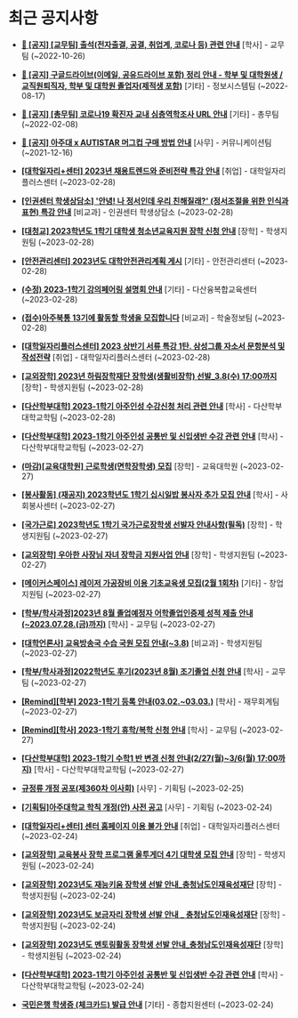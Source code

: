 # 최근 공지사항

* **[📌 [공지] [교무팀] 출석(전자출결, 공결, 취업계, 코로나 등) 관련 안내](http://ajou.ac.kr/kr/ajou/notice.do?mode=view&amp;articleNo=205552&amp;article.offset=0&amp;articleLimit=30)**
 [학사] - 교무팀 (~2022-10-26)

* **[📌 [공지] 구글드라이브(이메일, 공유드라이브 포함) 정리 안내 - 학부 및 대학원생 / 교직원퇴직자, 학부 및 대학원 졸업자(제적생 포함)](http://ajou.ac.kr/kr/ajou/notice.do?mode=view&amp;articleNo=202858&amp;article.offset=0&amp;articleLimit=30)**
 [기타] - 정보시스템팀 (~2022-08-17)

* **[📌 [공지] [총무팀] 코로나19 확진자 교내 심층역학조사 URL 안내](http://ajou.ac.kr/kr/ajou/notice.do?mode=view&amp;articleNo=180493&amp;article.offset=0&amp;articleLimit=30)**
 [기타] - 총무팀 (~2022-02-08)

* **[📌 [공지] 아주대 x AUTISTAR 머그컵 구매 방법 안내](http://ajou.ac.kr/kr/ajou/notice.do?mode=view&amp;articleNo=147976&amp;article.offset=0&amp;articleLimit=30)**
 [사무] - 커뮤니케이션팀 (~2021-12-16)

* **[[대학일자리+센터] 2023년 채용트렌드와 준비전략 특강 안내](http://ajou.ac.kr/kr/ajou/notice.do?mode=view&amp;articleNo=211237&amp;article.offset=0&amp;articleLimit=30)**
 [취업] - 대학일자리플러스센터 (~2023-02-28)

* **[[인권센터 학생상담소] &#x27;안녕! 나 정서인데 우리 친해질래?&#x27; (정서조절을 위한 인식과 표현) 특강 안내](http://ajou.ac.kr/kr/ajou/notice.do?mode=view&amp;articleNo=211227&amp;article.offset=0&amp;articleLimit=30)**
 [비교과] - 인권센터 학생상담소 (~2023-02-28)

* **[[대청교] 2023학년도 1학기 대학생 청소년교육지원 장학 신청 안내](http://ajou.ac.kr/kr/ajou/notice.do?mode=view&amp;articleNo=211220&amp;article.offset=0&amp;articleLimit=30)**
 [장학] - 학생지원팀 (~2023-02-28)

* **[[안전관리센터] 2023년도 대학안전관리계획 게시](http://ajou.ac.kr/kr/ajou/notice.do?mode=view&amp;articleNo=211219&amp;article.offset=0&amp;articleLimit=30)**
 [기타] - 안전관리센터 (~2023-02-28)

* **[(수정) 2023-1학기 강의페어링 설명회 안내](http://ajou.ac.kr/kr/ajou/notice.do?mode=view&amp;articleNo=211215&amp;article.offset=0&amp;articleLimit=30)**
 [기타] - 다산융복합교육센터 (~2023-02-28)

* **[(접수)아주북통 13기에 활동할 학생을 모집합니다](http://ajou.ac.kr/kr/ajou/notice.do?mode=view&amp;articleNo=211213&amp;article.offset=0&amp;articleLimit=30)**
 [비교과] - 학술정보팀 (~2023-02-28)

* **[[대학일자리플러스센터] 2023 상반기 서류 특강 1탄. 삼성그룹 자소서 문항분석 및 작성전략](http://ajou.ac.kr/kr/ajou/notice.do?mode=view&amp;articleNo=211208&amp;article.offset=0&amp;articleLimit=30)**
 [취업] - 대학일자리플러스센터 (~2023-02-28)

* **[[교외장학] 2023년 하림장학재단 장학생(생활비장학) 선발_3.8(수) 17:00까지](http://ajou.ac.kr/kr/ajou/notice.do?mode=view&amp;articleNo=211205&amp;article.offset=0&amp;articleLimit=30)**
 [장학] - 학생지원팀 (~2023-02-28)

* **[[다산학부대학] 2023-1학기 아주인성 수강신청 처리 관련 안내](http://ajou.ac.kr/kr/ajou/notice.do?mode=view&amp;articleNo=211200&amp;article.offset=0&amp;articleLimit=30)**
 [학사] - 다산학부대학교학팀 (~2023-02-28)

* **[[다산학부대학] 2023-1학기 아주인성 공통반 및 신입생반 수강 관련 안내](http://ajou.ac.kr/kr/ajou/notice.do?mode=view&amp;articleNo=211177&amp;article.offset=0&amp;articleLimit=30)**
 [학사] - 다산학부대학교학팀 (~2023-02-27)

* **[(마감)[교육대학원] 근로학생(면학장학생) 모집](http://ajou.ac.kr/kr/ajou/notice.do?mode=view&amp;articleNo=211161&amp;article.offset=0&amp;articleLimit=30)**
 [장학] - 교육대학원 (~2023-02-27)

* **[[봉사활동] (재공지) 2023학년도 1학기 십시일밥 봉사자 추가 모집 안내](http://ajou.ac.kr/kr/ajou/notice.do?mode=view&amp;articleNo=211159&amp;article.offset=0&amp;articleLimit=30)**
 [학사] - 사회봉사센터 (~2023-02-27)

* **[[국가근로] 2023학년도 1학기 국가근로장학생 선발자 안내사항(필독)](http://ajou.ac.kr/kr/ajou/notice.do?mode=view&amp;articleNo=211158&amp;article.offset=0&amp;articleLimit=30)**
 [장학] - 학생지원팀 (~2023-02-27)

* **[[교외장학] 우아한 사장님 자녀 장학금 지원사업 안내](http://ajou.ac.kr/kr/ajou/notice.do?mode=view&amp;articleNo=211153&amp;article.offset=0&amp;articleLimit=30)**
 [장학] - 학생지원팀 (~2023-02-27)

* **[[메이커스페이스] 레이저 가공장비 이용 기초교육생 모집(2월 1회차)](http://ajou.ac.kr/kr/ajou/notice.do?mode=view&amp;articleNo=211152&amp;article.offset=0&amp;articleLimit=30)**
 [기타] - 창업지원팀 (~2023-02-27)

* **[[학부/학사과정]2023년 8월 졸업예정자 어학졸업인증제 성적 제출 안내(~2023.07.28.(금)까지)](http://ajou.ac.kr/kr/ajou/notice.do?mode=view&amp;articleNo=211149&amp;article.offset=0&amp;articleLimit=30)**
 [학사] - 교무팀 (~2023-02-27)

* **[[대학언론사] 교육방송국 수습 국원 모집 안내(~3.8)](http://ajou.ac.kr/kr/ajou/notice.do?mode=view&amp;articleNo=211147&amp;article.offset=0&amp;articleLimit=30)**
 [비교과] - 학생지원팀 (~2023-02-27)

* **[[학부/학사과정]2022학년도 후기(2023년 8월) 조기졸업 신청 안내](http://ajou.ac.kr/kr/ajou/notice.do?mode=view&amp;articleNo=211146&amp;article.offset=0&amp;articleLimit=30)**
 [학사] - 교무팀 (~2023-02-27)

* **[[Remind][학부] 2023-1학기 등록 안내(03.02.~03.03.)](http://ajou.ac.kr/kr/ajou/notice.do?mode=view&amp;articleNo=211145&amp;article.offset=0&amp;articleLimit=30)**
 [학사] - 재무회계팀 (~2023-02-27)

* **[[Remind][학사] 2023-1학기 휴학/복학 신청 안내](http://ajou.ac.kr/kr/ajou/notice.do?mode=view&amp;articleNo=211143&amp;article.offset=0&amp;articleLimit=30)**
 [학사] - 교무팀 (~2023-02-27)

* **[[다산학부대학] 2023-1학기 수학1 반 변경 신청 안내(2/27(월)~3/6(월) 17:00까지)](http://ajou.ac.kr/kr/ajou/notice.do?mode=view&amp;articleNo=211138&amp;article.offset=0&amp;articleLimit=30)**
 [학사] - 다산학부대학교학팀 (~2023-02-27)

* **[규정류 개정 공포(제360차 이사회)](http://ajou.ac.kr/kr/ajou/notice.do?mode=view&amp;articleNo=211125&amp;article.offset=0&amp;articleLimit=30)**
 [사무] - 기획팀 (~2023-02-25)

* **[[기획팀]아주대학교 학칙 개정(안) 사전 공고](http://ajou.ac.kr/kr/ajou/notice.do?mode=view&amp;articleNo=211124&amp;article.offset=0&amp;articleLimit=30)**
 [사무] - 기획팀 (~2023-02-24)

* **[[대학일자리+센터] 센터 홈페이지 이용 불가 안내](http://ajou.ac.kr/kr/ajou/notice.do?mode=view&amp;articleNo=211123&amp;article.offset=0&amp;articleLimit=30)**
 [취업] - 대학일자리플러스센터 (~2023-02-24)

* **[[교외장학] 교육봉사 장학 프로그램 올투게더 4기 대학생 모집 안내](http://ajou.ac.kr/kr/ajou/notice.do?mode=view&amp;articleNo=211120&amp;article.offset=0&amp;articleLimit=30)**
 [장학] - 학생지원팀 (~2023-02-24)

* **[[교외장학] 2023년도 재능키움 장학생 선발 안내_충청남도인재육성재단](http://ajou.ac.kr/kr/ajou/notice.do?mode=view&amp;articleNo=211119&amp;article.offset=0&amp;articleLimit=30)**
 [장학] - 학생지원팀 (~2023-02-24)

* **[[교외장학] 2023년도 보금자리 장학생 선발 안내 _ 충청남도인재육성재단](http://ajou.ac.kr/kr/ajou/notice.do?mode=view&amp;articleNo=211118&amp;article.offset=0&amp;articleLimit=30)**
 [장학] - 학생지원팀 (~2023-02-24)

* **[[교외장학] 2023년도 멘토링활동 장학생 선발 안내_충청남도인재육성재단](http://ajou.ac.kr/kr/ajou/notice.do?mode=view&amp;articleNo=211117&amp;article.offset=0&amp;articleLimit=30)**
 [장학] - 학생지원팀 (~2023-02-24)

* **[[다산학부대학] 2023-1학기 아주인성 공통반 및 신입생반 수강 관련 안내](http://ajou.ac.kr/kr/ajou/notice.do?mode=view&amp;articleNo=211113&amp;article.offset=0&amp;articleLimit=30)**
 [학사] - 다산학부대학교학팀 (~2023-02-24)

* **[국민은행 학생증 (체크카드) 발급 안내](http://ajou.ac.kr/kr/ajou/notice.do?mode=view&amp;articleNo=211102&amp;article.offset=0&amp;articleLimit=30)**
 [기타] - 종합지원센터 (~2023-02-24)
